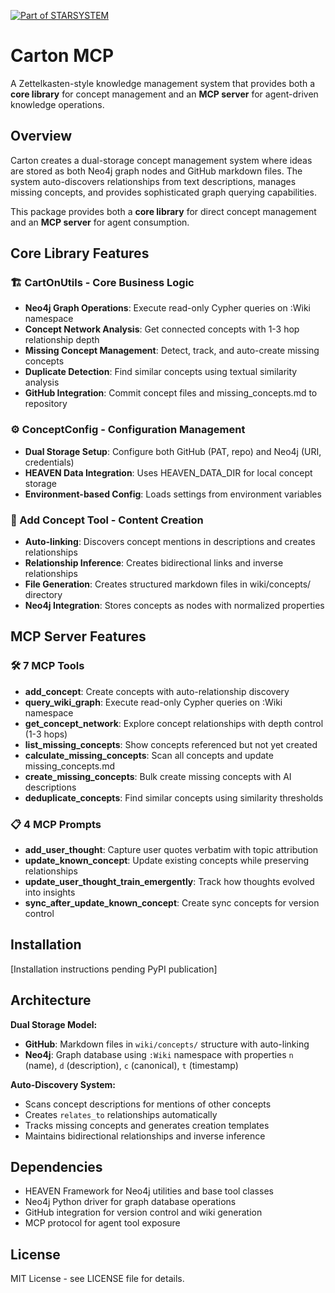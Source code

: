 [![Part of STARSYSTEM](https://img.shields.io/badge/Part%20of-STARSYSTEM-blue)](https://github.com/sancovp/starsystem-metarepo)

# Carton MCP

A Zettelkasten-style knowledge management system that provides both a **core library** for concept management and an **MCP server** for agent-driven knowledge operations.

## Overview

Carton creates a dual-storage concept management system where ideas are stored as both Neo4j graph nodes and GitHub markdown files. The system auto-discovers relationships from text descriptions, manages missing concepts, and provides sophisticated graph querying capabilities.

This package provides both a **core library** for direct concept management and an **MCP server** for agent consumption.

## Core Library Features

### 🏗️ CartOnUtils - Core Business Logic
- **Neo4j Graph Operations**: Execute read-only Cypher queries on :Wiki namespace
- **Concept Network Analysis**: Get connected concepts with 1-3 hop relationship depth  
- **Missing Concept Management**: Detect, track, and auto-create missing concepts
- **Duplicate Detection**: Find similar concepts using textual similarity analysis
- **GitHub Integration**: Commit concept files and missing_concepts.md to repository

### ⚙️ ConceptConfig - Configuration Management
- **Dual Storage Setup**: Configure both GitHub (PAT, repo) and Neo4j (URI, credentials) 
- **HEAVEN Data Integration**: Uses HEAVEN_DATA_DIR for local concept storage
- **Environment-based Config**: Loads settings from environment variables

### 📝 Add Concept Tool - Content Creation
- **Auto-linking**: Discovers concept mentions in descriptions and creates relationships
- **Relationship Inference**: Creates bidirectional links and inverse relationships
- **File Generation**: Creates structured markdown files in wiki/concepts/ directory
- **Neo4j Integration**: Stores concepts as nodes with normalized properties

## MCP Server Features

### 🛠️ 7 MCP Tools
- **add_concept**: Create concepts with auto-relationship discovery
- **query_wiki_graph**: Execute read-only Cypher queries on :Wiki namespace  
- **get_concept_network**: Explore concept relationships with depth control (1-3 hops)
- **list_missing_concepts**: Show concepts referenced but not yet created
- **calculate_missing_concepts**: Scan all concepts and update missing_concepts.md
- **create_missing_concepts**: Bulk create missing concepts with AI descriptions
- **deduplicate_concepts**: Find similar concepts using similarity thresholds

### 📋 4 MCP Prompts
- **add_user_thought**: Capture user quotes verbatim with topic attribution
- **update_known_concept**: Update existing concepts while preserving relationships
- **update_user_thought_train_emergently**: Track how thoughts evolved into insights
- **sync_after_update_known_concept**: Create sync concepts for version control

## Installation

[Installation instructions pending PyPI publication]

## Architecture

**Dual Storage Model:**
- **GitHub**: Markdown files in `wiki/concepts/` structure with auto-linking
- **Neo4j**: Graph database using `:Wiki` namespace with properties `n` (name), `d` (description), `c` (canonical), `t` (timestamp)

**Auto-Discovery System:**
- Scans concept descriptions for mentions of other concepts
- Creates `relates_to` relationships automatically
- Tracks missing concepts and generates creation templates
- Maintains bidirectional relationships and inverse inference

## Dependencies

- HEAVEN Framework for Neo4j utilities and base tool classes
- Neo4j Python driver for graph database operations
- GitHub integration for version control and wiki generation
- MCP protocol for agent tool exposure

## License

MIT License - see LICENSE file for details.
